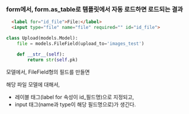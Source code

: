 
### form에서, form.as_table로 템플릿에서 자동 로드하면 로드되는 결과

```html
  <label for="id_file">File:</label>
  <input type="file" name="file" required="" id="id_file">
```


```python  
class Upload(models.Model):
    file = models.FileField(upload_to='images_test')

    def __str__(self):
        return str(self.pk)
```

모델에서, FileField형의 필드를 만들면

해당 파일 모델에 대해서, 
- 레이블 태그(label for 속성이 id_필드명)으로 지정되고,
- input 태그(name과 type이 해당 필드명으로)가 생긴다. 



